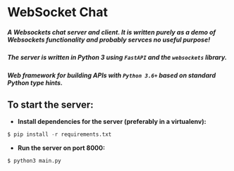 # WebSocket Chat

##### A Websockets chat server and client. It is written purely as a demo of Websockets functionality and probably servces no useful purpose!

##### The server is written in Python 3 using  `FastAPI` and the `websockets` library.

##### Web framework for building APIs with `Python 3.6+` based on standard Python type hints.

## **To start the server:**

* **Install dependencies for the server (preferably in a virtualenv):**
```py
$ pip install -r requirements.txt
```
* **Run the server on port 8000:**
```py
$ python3 main.py
```
